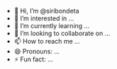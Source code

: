 - 👋 Hi, I’m @siribondeta
- 👀 I’m interested in ...
- 🌱 I’m currently learning ...
- 💞️ I’m looking to collaborate on ...
- 📫 How to reach me ...
- 😄 Pronouns: ...
- ⚡ Fun fact: ...

<!---
siribondeta/siribondeta is a ✨ special ✨ repository because its `README.md` (this file) appears on your GitHub profile.
You can click the Preview link to take a look at your changes.
dVd1UGZ0Q0NmWGRmUlFpd2MzYlFfSEdxYktxSmhkdUszcTBQZ2ZHT0F1ZGZkYUhyOGJJOFUzd0Fkc0N6QTdEeDZTQ0lqaVV1enBVRkgxNVBmUGVlYmpZNVhLTVJqOFBzYlQ5aVcxSy9mUVE9PQ==
